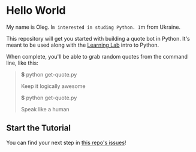 # Hello World
My name is Oleg.
I`m interested in studing Python.
I`m from Ukraine.

This repository will get you started with building a quote bot in Python. It's meant to be used along with the [Learning Lab](https://lab.github.com) intro to Python.

When complete, you'll be able to grab random quotes from the command line, like this:

> **$** python get-quote.py
> 
> Keep it logically awesome
> 
> **$** python get-quote.py
> 
> Speak like a human

## Start the Tutorial

You can find your next step in [this repo's issues](../../issues/)!
